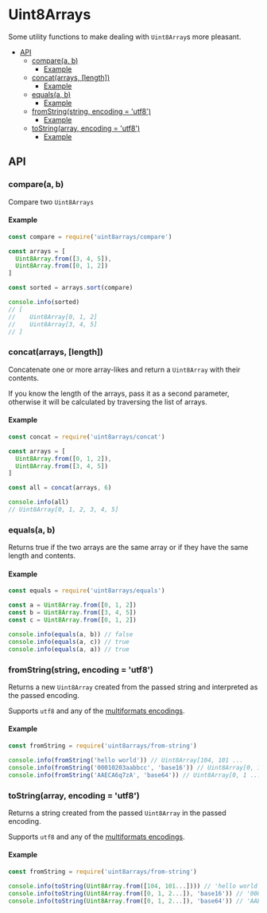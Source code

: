 # Uint8Arrays <!-- omit in toc -->

Some utility functions to make dealing with `Uint8Array`s more pleasant.

- [API](#api)
  - [compare(a, b)](#comparea-b)
    - [Example](#example)
  - [concat(arrays, [length])](#concatarrays-length)
    - [Example](#example-1)
  - [equals(a, b)](#equalsa-b)
    - [Example](#example-2)
  - [fromString(string, encoding = 'utf8')](#fromstringstring-encoding--utf8)
    - [Example](#example-3)
  - [toString(array, encoding = 'utf8')](#tostringarray-encoding--utf8)
    - [Example](#example-4)

## API

### compare(a, b)

Compare two `Uint8Arrays`

#### Example

```js
const compare = require('uint8arrays/compare')

const arrays = [
  Uint8Array.from([3, 4, 5]),
  Uint8Array.from([0, 1, 2])
]

const sorted = arrays.sort(compare)

console.info(sorted)
// [
//    Uint8Array[0, 1, 2]
//    Uint8Array[3, 4, 5]
// ]
```

### concat(arrays, [length])

Concatenate one or more array-likes and return a `Uint8Array` with their contents.

If you know the length of the arrays, pass it as a second parameter, otherwise it will be calculated by traversing the list of arrays.

#### Example

```js
const concat = require('uint8arrays/concat')

const arrays = [
  Uint8Array.from([0, 1, 2]),
  Uint8Array.from([3, 4, 5])
]

const all = concat(arrays, 6)

console.info(all)
// Uint8Array[0, 1, 2, 3, 4, 5]
```

### equals(a, b)

Returns true if the two arrays are the same array or if they have the same length and contents.

#### Example

```js
const equals = require('uint8arrays/equals')

const a = Uint8Array.from([0, 1, 2])
const b = Uint8Array.from([3, 4, 5])
const c = Uint8Array.from([0, 1, 2])

console.info(equals(a, b)) // false
console.info(equals(a, c)) // true
console.info(equals(a, a)) // true
```

### fromString(string, encoding = 'utf8')

Returns a new `Uint8Array` created from the passed string and interpreted as the passed encoding.

Supports `utf8` and any of the [multiformats encodings](https://www.npmjs.com/package/multibase#supported-encodings-see-srcconstantsjs).

#### Example

```js
const fromString = require('uint8arrays/from-string')

console.info(fromString('hello world')) // Uint8Array[104, 101 ...
console.info(fromString('00010203aabbcc', 'base16')) // Uint8Array[0, 1 ...
console.info(fromString('AAECA6q7zA', 'base64')) // Uint8Array[0, 1 ...
```

### toString(array, encoding = 'utf8')

Returns a string created from the passed `Uint8Array` in the passed encoding.

Supports `utf8` and any of the [multiformats encodings](https://www.npmjs.com/package/multibase#supported-encodings-see-srcconstantsjs).

#### Example

```js
const fromString = require('uint8arrays/from-string')

console.info(toString(Uint8Array.from([104, 101...]))) // 'hello world'
console.info(toString(Uint8Array.from([0, 1, 2...]), 'base16')) // '00010203aabbcc'
console.info(toString(Uint8Array.from([0, 1, 2...]), 'base64')) // 'AAECA6q7zA'
```
